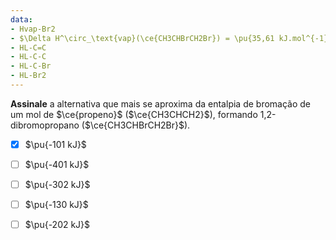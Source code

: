 ```yaml
---
data:
- Hvap-Br2
- $\Delta H^\circ_\text{vap}(\ce{CH3CHBrCH2Br}) = \pu{35,61 kJ.mol^{-1}}$
- HL-C=C
- HL-C-C
- HL-C-Br
- HL-Br2
---
```

**Assinale** a alternativa que mais se aproxima da entalpia de bromação de um mol de $\ce{propeno}$ ($\ce{CH3CHCH2}$), formando 1,2-dibromopropano ($\ce{CH3CHBrCH2Br}$).

- [x] $\pu{-101 kJ}$
- [ ] $\pu{-401 kJ}$
- [ ] $\pu{-302 kJ}$
- [ ] $\pu{-130 kJ}$
- [ ] $\pu{-202 kJ}$


